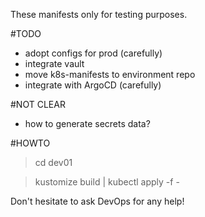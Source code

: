 These manifests only for testing purposes.

#TODO

- adopt configs for prod (carefully)
- integrate vault
- move k8s-manifests to environment repo
- integrate with ArgoCD (carefully)

#NOT CLEAR
- how to generate secrets data?

#HOWTO

> cd dev01

> kustomize build  | kubectl apply -f -


Don't hesitate to ask DevOps for any help!
